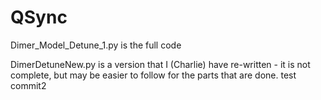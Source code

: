 # QSync

Dimer_Model_Detune_1.py is the full code

DimerDetuneNew.py is a version that I (Charlie) have re-written - it is not complete, but may be easier to follow for the parts that are done. test commit2